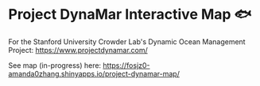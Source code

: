 # Project DynaMar Interactive Map 🐟

For the Stanford University Crowder Lab's Dynamic Ocean Management Project: <https://www.projectdynamar.com/>

See map (in-progress) here: <https://fosjz0-amanda0zhang.shinyapps.io/project-dynamar-map/>
